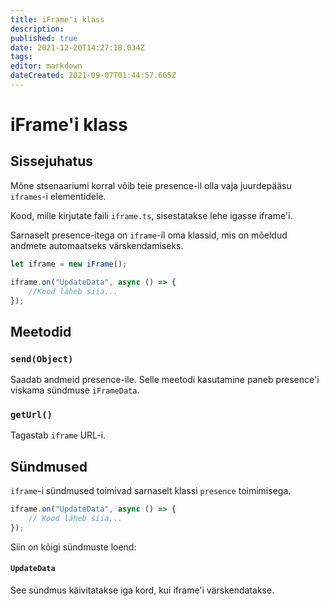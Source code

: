```yaml
---
title: iFrame'i klass
description:
published: true
date: 2021-12-20T14:27:18.034Z
tags:
editor: markdown
dateCreated: 2021-09-07T01:44:57.665Z
---
```


# iFrame'i klass

## Sissejuhatus

Mõne stsenaariumi korral võib teie presence-il olla vaja juurdepääsu `iframes`-i elementidele.

Kood, mille kirjutate faili `iframe.ts`, sisestatakse lehe igasse iframe'i.

Sarnaselt presence-itega on `iframe`-il oma klassid, mis on mõeldud andmete automaatseks värskendamiseks.

```ts
let iframe = new iFrame();

iframe.on("UpdateData", async () => {
    //Kood läheb siia...
});
```

## Meetodid

### `send(Object)`
Saadab andmeid presence-ile. Selle meetodi kasutamine paneb presence'i viskama sündmuse `iFrameData`.

### `getUrl()`
Tagastab `iframe` URL-i.

## Sündmused
`iframe`-i sündmused toimivad sarnaselt klassi `presence` toimimisega.

```ts
iframe.on("UpdateData", async () => {
    // Kood läheb siia...
});
```

Siin on kõigi sündmuste loend:

#### `UpdateData`

See sündmus käivitatakse iga kord, kui iframe'i värskendatakse.

